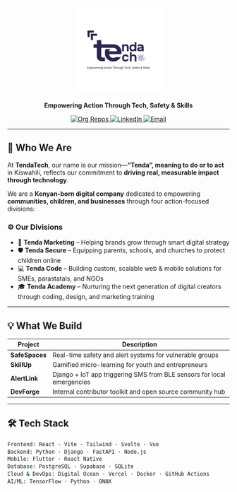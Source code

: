<p align="center">
  <img src="./assets/tenda.jpg" alt="TendaTech Logo" width="200" />
</p>

<p align="center"><b>Empowering Action Through Tech, Safety & Skills</b></p>

<p align="center">
  <a href="https://github.com/TendaTech">
    <img alt="Org Repos" src="https://img.shields.io/badge/repos-active-blueviolet?style=for-the-badge&logo=github" />
  </a>
  <a href="https://linkedin.com/company/tendatech">
    <img alt="LinkedIn" src="https://img.shields.io/badge/Connect-LinkedIn-blue?style=for-the-badge&logo=linkedin" />
  </a>
  <a href="mailto:info@tendatech.net">
    <img alt="Email" src="https://img.shields.io/badge/contact-email-ff914d?style=for-the-badge&logo=gmail" />
  </a>
</p>

---

## 🧭 Who We Are

At **TendaTech**, our name is our mission—**“Tenda”, meaning to do or to act** in Kiswahili, reflects our commitment to **driving real, measurable impact through technology**.

We are a **Kenyan-born digital company** dedicated to empowering **communities, children, and businesses** through four action-focused divisions:

### ⚙️ Our Divisions
- 🧠 **Tenda Marketing** – Helping brands grow through smart digital strategy  
- 🛡️ **Tenda Secure** – Equipping parents, schools, and churches to protect children online  
- 💻 **Tenda Code** – Building custom, scalable web & mobile solutions for SMEs, parastatals, and NGOs  
- 🎓 **Tenda Academy** – Nurturing the next generation of digital creators through coding, design, and marketing training

---

## 💡 What We Build

| Project        | Description                                                                 |
|----------------|-----------------------------------------------------------------------------|
| **SafeSpaces** | Real-time safety and alert systems for vulnerable groups                    |
| **SkillUp**    | Gamified micro-learning for youth and entrepreneurs                         |
| **AlertLink**  | Django + IoT app triggering SMS from BLE sensors for local emergencies      |
| **DevForge**   | Internal contributor toolkit and open source community hub                  |

---

## 🛠️ Tech Stack

```bash
Frontend: React · Vite · Tailwind · Svelte · Vue  
Backend: Python · Django · FastAPI · Node.js  
Mobile: Flutter · React Native  
Database: PostgreSQL · Supabase · SQLite  
Cloud & DevOps: Digital Ocean · Vercel · Docker · GitHub Actions  
AI/ML: TensorFlow · Python · ONNX
